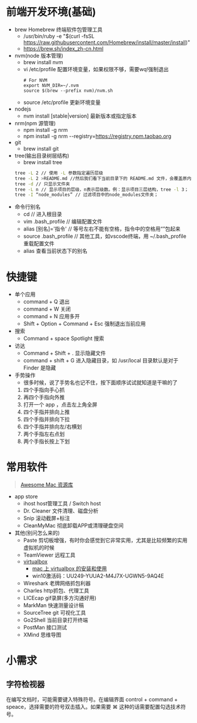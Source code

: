 # 前端开发环境(基础)

- brew Homebrew 终端软件包管理工具
    - /usr/bin/ruby -e "$(curl -fsSL https://raw.githubusercontent.com/Homebrew/install/master/install)"
    - https://brew.sh/index_zh-cn.html
- nvm(node 版本管理)
    - brew install nvm
    - vi /etc/profile 配置环境变量，如果权限不够，需要wq!强制退出
        ```
        # For NVM
        export NVM_DIR=~/.nvm
        source $(brew --prefix nvm)/nvm.sh
        ```
    - source /etc/profile 更新环境变量
- nodejs
    - nvm install [stable|version] 最新版本或指定版本
- nrm(npm 源管理)
    - npm install -g nrm
    - npm install -g nrm --registry=https://registry.npm.taobao.org
- git 
    - brew install git
- tree(输出目录树层结构)
    - brew install tree
    ```bash
    tree -L 2 // 使用 -L 参数指定遍历层级
    tree -L 2 >README.md //然后我们看下当前目录下的 README.md 文件，会覆盖原内容
    tree -d // 只显示文件夹
    tree -L n // 显示项目的层级，n表示层级数。例：显示项目三层结构，tree -l 3；
    tree -I “node_modules” // 过滤项目中的node_modules文件夹；
    ```
- 命令行别名
    - cd    // 进入根目录
    - vim .bash_profile // 编辑配置文件
    - alias [别名]='指令' // 等号左右不能有空格，指令中的空格用“”包起来
    - source .bash_profile // 其他工具，如vscode终端，用 ~/.bash_profile 重载配置文件
    - alias 查看当前状态下的别名

# 快捷键

- 单个应用
    - command + Q 退出
    - command + W 关闭
    - command + N 应用多开
    - Shift + Option + Command + Esc 强制退出当前应用
- 搜索
    - Command + space Spotlight 搜索
- 访达
    - Command + Shift + . 显示隐藏文件
    - command + shift + G 进入隐藏目录，如 /usr/local 目录默认是对于 Finder 是隐藏
- 手势操作
    - 很多时候，说了手势名也记不住，按下面顺序试试就知道是干嘛的了
    1. 四个手指向手心抓
    2. 再四个手指向外推
    3. 打开一个 app ，点击左上角全屏
    4. 四个手指并排向上推
    5. 四个手指并排向下拉
    6. 四个手指并排向左/右横划
    7. 两个手指左右点划
    8. 两个手指长按上下划

# 常用软件

> [Awesome Mac 资源库](https://github.com/jaywcjlove/awesome-mac/blob/master/README-zh.md)

- app store
    - ihost host管理工具 / Switch host
    - Dr. Cleaner 文件清理、磁盘分析
    - Snip 滚动截屏+标注
    - CleanMyMac 彻底卸载APP或清理硬盘空间
- 其他(别问怎么来的)
    - Paste 剪切板增强，有时你会感觉到它非常实用，尤其是比较频繁的实用虚拟机的时候
    - TeamViewer 远程工具
    - [virtualbox](http://www.cnblogs.com/andong2015/p/7688120.html)
        - [mac 上 virtualbox 的安装和使用](http://www.cnblogs.com/andong2015/p/7688120.html)
        - win10激活码：UU249-YUUA2-M4J7X-UGWN5-9AQ4E
    - Wireshark 老牌网络抓包利器
    - Charles http抓包、代理工具
    - LICEcap gif录屏(多方沟通好用)
    - MarkMan 快速测量设计稿
    - SourceTree git 可视化工具
    - Go2Shell 当前目录打开终端
    - PostMan 接口测试
    - XMind 思维导图

# 小需求

## 字符检视器

在编写文档时，可能需要键入特殊符号。在编辑界面 control + command + speace，选择需要的符号双击插入。如果需要 ⌘ 这种的话需要配置勾选技术符号。